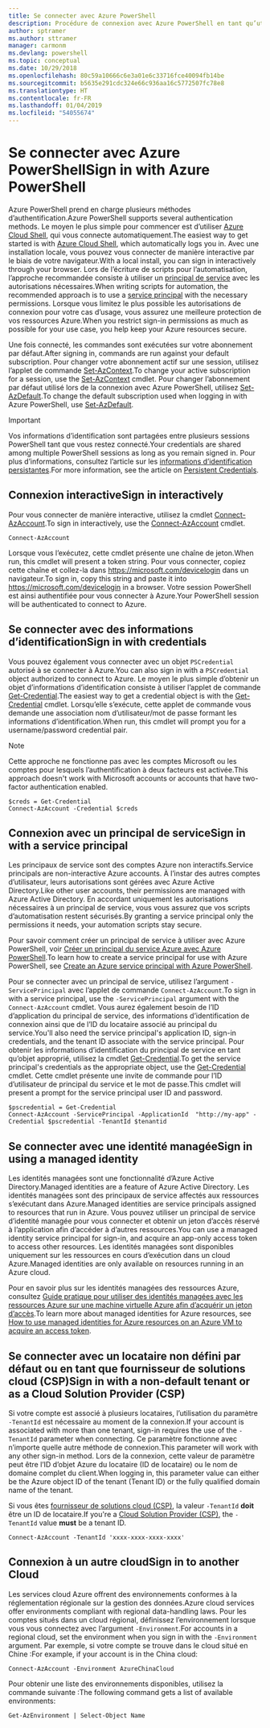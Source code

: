 ```yaml
---
title: Se connecter avec Azure PowerShell
description: Procédure de connexion avec Azure PowerShell en tant qu’utilisateur, en tant que principal de service, ou avec des identités managées pour les ressources Azure.
author: sptramer
ms.author: sttramer
manager: carmonm
ms.devlang: powershell
ms.topic: conceptual
ms.date: 10/29/2018
ms.openlocfilehash: 80c59a10666c6e3a01e6c33716fce40094fb14be
ms.sourcegitcommit: b5635e291cdc324e66c936aa16c5772507fc78e8
ms.translationtype: HT
ms.contentlocale: fr-FR
ms.lasthandoff: 01/04/2019
ms.locfileid: "54055674"
---
```

# <a name="sign-in-with-azure-powershell"></a><span data-ttu-id="a0068-103">Se connecter avec Azure PowerShell</span><span class="sxs-lookup"><span data-stu-id="a0068-103">Sign in with Azure PowerShell</span></span>

<span data-ttu-id="a0068-104">Azure PowerShell prend en charge plusieurs méthodes d’authentification.</span><span class="sxs-lookup"><span data-stu-id="a0068-104">Azure PowerShell supports several authentication methods.</span></span> <span data-ttu-id="a0068-105">Le moyen le plus simple pour commencer est d’utiliser [Azure Cloud Shell](/azure/cloud-shell/overview), qui vous connecte automatiquement.</span><span class="sxs-lookup"><span data-stu-id="a0068-105">The easiest way to get started is with [Azure Cloud Shell](/azure/cloud-shell/overview), which automatically logs you in.</span></span> <span data-ttu-id="a0068-106">Avec une installation locale, vous pouvez vous connecter de manière interactive par le biais de votre navigateur.</span><span class="sxs-lookup"><span data-stu-id="a0068-106">With a local install, you can sign in interactively through your browser.</span></span> <span data-ttu-id="a0068-107">Lors de l’écriture de scripts pour l’automatisation, l’approche recommandée consiste à utiliser un [principal de service](create-azure-service-principal-azureps.md) avec les autorisations nécessaires.</span><span class="sxs-lookup"><span data-stu-id="a0068-107">When writing scripts for automation, the recommended approach is to use a [service principal](create-azure-service-principal-azureps.md) with the necessary permissions.</span></span> <span data-ttu-id="a0068-108">Lorsque vous limitez le plus possible les autorisations de connexion pour votre cas d’usage, vous assurez une meilleure protection de vos ressources Azure.</span><span class="sxs-lookup"><span data-stu-id="a0068-108">When you restrict sign-in permissions as much as possible for your use case, you help keep your Azure resources secure.</span></span>

<span data-ttu-id="a0068-109">Une fois connecté, les commandes sont exécutées sur votre abonnement par défaut.</span><span class="sxs-lookup"><span data-stu-id="a0068-109">After signing in, commands are run against your default subscription.</span></span> <span data-ttu-id="a0068-110">Pour changer votre abonnement actif sur une session, utilisez l’applet de commande [Set-AzContext](/powershell/module/az.accounts/set-azcontext).</span><span class="sxs-lookup"><span data-stu-id="a0068-110">To change your active subscription for a session, use the [Set-AzContext](/powershell/module/az.accounts/set-azcontext) cmdlet.</span></span> <span data-ttu-id="a0068-111">Pour changer l’abonnement par défaut utilisé lors de la connexion avec Azure PowerShell, utilisez [Set-AzDefault](/powershell/module/az.accounts/set-azdefault).</span><span class="sxs-lookup"><span data-stu-id="a0068-111">To change the default subscription used when logging in with Azure PowerShell, use [Set-AzDefault](/powershell/module/az.accounts/set-azdefault).</span></span>

> [!IMPORTANT]
>
> <span data-ttu-id="a0068-112">Vos informations d’identification sont partagées entre plusieurs sessions PowerShell tant que vous restez connecté.</span><span class="sxs-lookup"><span data-stu-id="a0068-112">Your credentials are shared among multiple PowerShell sessions as long as you remain signed in.</span></span>
> <span data-ttu-id="a0068-113">Pour plus d’informations, consultez l’article sur les [informations d’identification persistantes](context-persistence.md).</span><span class="sxs-lookup"><span data-stu-id="a0068-113">For more information, see the article on [Persistent Credentials](context-persistence.md).</span></span>

## <a name="sign-in-interactively"></a><span data-ttu-id="a0068-114">Connexion interactive</span><span class="sxs-lookup"><span data-stu-id="a0068-114">Sign in interactively</span></span>

<span data-ttu-id="a0068-115">Pour vous connecter de manière interactive, utilisez la cmdlet [Connect-AzAccount](/powershell/module/az.accounts/connect-azaccount).</span><span class="sxs-lookup"><span data-stu-id="a0068-115">To sign in interactively, use the [Connect-AzAccount](/powershell/module/az.accounts/connect-azaccount) cmdlet.</span></span>

```azurepowershell-interactive
Connect-AzAccount
```

<span data-ttu-id="a0068-116">Lorsque vous l’exécutez, cette cmdlet présente une chaîne de jeton.</span><span class="sxs-lookup"><span data-stu-id="a0068-116">When run, this cmdlet will present a token string.</span></span> <span data-ttu-id="a0068-117">Pour vous connecter, copiez cette chaîne et collez-la dans https://microsoft.com/devicelogin dans un navigateur.</span><span class="sxs-lookup"><span data-stu-id="a0068-117">To sign in, copy this string and paste it into https://microsoft.com/devicelogin in a browser.</span></span> <span data-ttu-id="a0068-118">Votre session PowerShell est ainsi authentifiée pour vous connecter à Azure.</span><span class="sxs-lookup"><span data-stu-id="a0068-118">Your PowerShell session will be authenticated to connect to Azure.</span></span>

## <a name="sign-in-with-credentials"></a><span data-ttu-id="a0068-119">Se connecter avec des informations d’identification</span><span class="sxs-lookup"><span data-stu-id="a0068-119">Sign in with credentials</span></span>

<span data-ttu-id="a0068-120">Vous pouvez également vous connecter avec un objet `PSCredential` autorisé à se connecter à Azure.</span><span class="sxs-lookup"><span data-stu-id="a0068-120">You can also sign in with a `PSCredential` object authorized to connect to Azure.</span></span>
<span data-ttu-id="a0068-121">Le moyen le plus simple d’obtenir un objet d’informations d’identification consiste à utiliser l’applet de commande [Get-Credential](/powershell/module/Microsoft.PowerShell.Security/Get-Credential).</span><span class="sxs-lookup"><span data-stu-id="a0068-121">The easiest way to get a credential object is with the [Get-Credential](/powershell/module/Microsoft.PowerShell.Security/Get-Credential) cmdlet.</span></span> <span data-ttu-id="a0068-122">Lorsqu’elle s’exécute, cette applet de commande vous demande une association nom d’utilisateur/mot de passe formant les informations d’identification.</span><span class="sxs-lookup"><span data-stu-id="a0068-122">When run, this cmdlet will prompt you for a username/password credential pair.</span></span>

> [!Note]
> <span data-ttu-id="a0068-123">Cette approche ne fonctionne pas avec les comptes Microsoft ou les comptes pour lesquels l’authentification à deux facteurs est activée.</span><span class="sxs-lookup"><span data-stu-id="a0068-123">This approach doesn't work with Microsoft accounts or accounts that have two-factor authentication enabled.</span></span>

```azurepowershell-interactive
$creds = Get-Credential
Connect-AzAccount -Credential $creds
```

## <a name="sign-in-with-a-service-principal"></a><span data-ttu-id="a0068-124">Connexion avec un principal de service</span><span class="sxs-lookup"><span data-stu-id="a0068-124">Sign in with a service principal</span></span>

<span data-ttu-id="a0068-125">Les principaux de service sont des comptes Azure non interactifs.</span><span class="sxs-lookup"><span data-stu-id="a0068-125">Service principals are non-interactive Azure accounts.</span></span> <span data-ttu-id="a0068-126">À l’instar des autres comptes d’utilisateur, leurs autorisations sont gérées avec Azure Active Directory.</span><span class="sxs-lookup"><span data-stu-id="a0068-126">Like other user accounts, their permissions are managed with Azure Active Directory.</span></span> <span data-ttu-id="a0068-127">En accordant uniquement les autorisations nécessaires à un principal de service, vous vous assurez que vos scripts d’automatisation restent sécurisés.</span><span class="sxs-lookup"><span data-stu-id="a0068-127">By granting a service principal only the permissions it needs, your automation scripts stay secure.</span></span>

<span data-ttu-id="a0068-128">Pour savoir comment créer un principal de service à utiliser avec Azure PowerShell, voir [Créer un principal du service Azure avec Azure PowerShell](create-azure-service-principal-azureps.md).</span><span class="sxs-lookup"><span data-stu-id="a0068-128">To learn how to create a service principal for use with Azure PowerShell, see [Create an Azure service principal with Azure PowerShell](create-azure-service-principal-azureps.md).</span></span>

<span data-ttu-id="a0068-129">Pour se connecter avec un principal de service, utilisez l’argument `-ServicePrincipal` avec l’applet de commande `Connect-AzAccount`.</span><span class="sxs-lookup"><span data-stu-id="a0068-129">To sign in with a service principal, use the `-ServicePrincipal` argument with the `Connect-AzAccount` cmdlet.</span></span> <span data-ttu-id="a0068-130">Vous aurez également besoin de l’ID d’application du principal de service, des informations d’identification de connexion ainsi que de l’ID du locataire associé au principal du service.</span><span class="sxs-lookup"><span data-stu-id="a0068-130">You'll also need the service principal's application ID, sign-in credentials, and the tenant ID associate with the service principal.</span></span> <span data-ttu-id="a0068-131">Pour obtenir les informations d’identification du principal de service en tant qu’objet approprié, utilisez la cmdlet [Get-Credential](/powershell/module/microsoft.powershell.security/get-credential).</span><span class="sxs-lookup"><span data-stu-id="a0068-131">To get the service principal's credentials as the appropriate object, use the [Get-Credential](/powershell/module/microsoft.powershell.security/get-credential) cmdlet.</span></span> <span data-ttu-id="a0068-132">Cette cmdlet présente une invite de commande pour l’ID d’utilisateur de principal du service et le mot de passe.</span><span class="sxs-lookup"><span data-stu-id="a0068-132">This cmdlet will present a prompt for the service principal user ID and password.</span></span>

```azurepowershell-interactive
$pscredential = Get-Credential
Connect-AzAccount -ServicePrincipal -ApplicationId  "http://my-app" -Credential $pscredential -TenantId $tenantid
```

## <a name="sign-in-using-a-managed-identity"></a><span data-ttu-id="a0068-133">Se connecter avec une identité managée</span><span class="sxs-lookup"><span data-stu-id="a0068-133">Sign in using a managed identity</span></span> 

<span data-ttu-id="a0068-134">Les identités managées sont une fonctionnalité d’Azure Active Directory.</span><span class="sxs-lookup"><span data-stu-id="a0068-134">Managed identities are a feature of Azure Active Directory.</span></span> <span data-ttu-id="a0068-135">Les identités managées sont des principaux de service affectés aux ressources s’exécutant dans Azure.</span><span class="sxs-lookup"><span data-stu-id="a0068-135">Managed identities are service principals assigned to resources that run in Azure.</span></span> <span data-ttu-id="a0068-136">Vous pouvez utiliser un principal de service d’identité managée pour vous connecter et obtenir un jeton d’accès réservé à l’application afin d’accéder à d’autres ressources.</span><span class="sxs-lookup"><span data-stu-id="a0068-136">You can use a managed identity service principal for sign-in, and acquire an app-only access token to access other resources.</span></span> <span data-ttu-id="a0068-137">Les identités managées sont disponibles uniquement sur les ressources en cours d’exécution dans un cloud Azure.</span><span class="sxs-lookup"><span data-stu-id="a0068-137">Managed identities are only available on resources running in an Azure cloud.</span></span>

<span data-ttu-id="a0068-138">Pour en savoir plus sur les identités managées des ressources Azure, consultez [Guide pratique pour utiliser des identités managées avec les ressources Azure sur une machine virtuelle Azure afin d’acquérir un jeton d’accès](/azure/active-directory/managed-identities-azure-resources/how-to-use-vm-token).</span><span class="sxs-lookup"><span data-stu-id="a0068-138">To learn more about managed identities for Azure resources, see [How to use managed identities for Azure resources on an Azure VM to acquire an access token](/azure/active-directory/managed-identities-azure-resources/how-to-use-vm-token).</span></span>

## <a name="sign-in-with-a-non-default-tenant-or-as-a-cloud-solution-provider-csp"></a><span data-ttu-id="a0068-139">Se connecter avec un locataire non défini par défaut ou en tant que fournisseur de solutions cloud (CSP)</span><span class="sxs-lookup"><span data-stu-id="a0068-139">Sign in with a non-default tenant or as a Cloud Solution Provider (CSP)</span></span>

<span data-ttu-id="a0068-140">Si votre compte est associé à plusieurs locataires, l’utilisation du paramètre `-TenantId` est nécessaire au moment de la connexion.</span><span class="sxs-lookup"><span data-stu-id="a0068-140">If your account is associated with more than one tenant, sign-in requires the use of the `-TenantId` parameter when connecting.</span></span> <span data-ttu-id="a0068-141">Ce paramètre fonctionne avec n’importe quelle autre méthode de connexion.</span><span class="sxs-lookup"><span data-stu-id="a0068-141">This parameter will work with any other sign-in method.</span></span> <span data-ttu-id="a0068-142">Lors de la connexion, cette valeur de paramètre peut être l’ID d’objet Azure du locataire (ID de locataire) ou le nom de domaine complet du client.</span><span class="sxs-lookup"><span data-stu-id="a0068-142">When logging in, this parameter value can either be the Azure object ID of the tenant (Tenant ID) or the fully qualified domain name of the tenant.</span></span>

<span data-ttu-id="a0068-143">Si vous êtes [fournisseur de solutions cloud (CSP)](https://azure.microsoft.com/en-us/offers/ms-azr-0145p/), la valeur `-TenantId` **doit** être un ID de locataire.</span><span class="sxs-lookup"><span data-stu-id="a0068-143">If you're a [Cloud Solution Provider (CSP)](https://azure.microsoft.com/en-us/offers/ms-azr-0145p/), the `-TenantId` value **must** be a tenant ID.</span></span>

```azurepowershell-interactive
Connect-AzAccount -TenantId 'xxxx-xxxx-xxxx-xxxx'
```

## <a name="sign-in-to-another-cloud"></a><span data-ttu-id="a0068-144">Connexion à un autre cloud</span><span class="sxs-lookup"><span data-stu-id="a0068-144">Sign in to another Cloud</span></span>

<span data-ttu-id="a0068-145">Les services cloud Azure offrent des environnements conformes à la réglementation régionale sur la gestion des données.</span><span class="sxs-lookup"><span data-stu-id="a0068-145">Azure cloud services offer environments compliant with regional data-handling laws.</span></span>
<span data-ttu-id="a0068-146">Pour les comptes situés dans un cloud régional, définissez l’environnement lorsque vous vous connectez avec l’argument `-Environment`.</span><span class="sxs-lookup"><span data-stu-id="a0068-146">For accounts in a regional cloud, set the environment when you sign in with the `-Environment` argument.</span></span>
<span data-ttu-id="a0068-147">Par exemple, si votre compte se trouve dans le cloud situé en Chine :</span><span class="sxs-lookup"><span data-stu-id="a0068-147">For example, if your account is in the China cloud:</span></span>

```azurepowershell-interactive
Connect-AzAccount -Environment AzureChinaCloud
```

<span data-ttu-id="a0068-148">Pour obtenir une liste des environnements disponibles, utilisez la commande suivante :</span><span class="sxs-lookup"><span data-stu-id="a0068-148">The following command gets a list of available environments:</span></span>

```azurepowershell-interactive
Get-AzEnvironment | Select-Object Name
```
